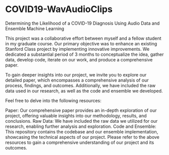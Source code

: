 # COVID19-WavAudioClips
Determining the Likelihood of a COVID-19 Diagnosis Using Audio Data and Ensemble Machine Learning 

This project was a collaborative effort between myself and a fellow student in my graduate course. Our primary objective was to enhance an existing Stanford Class project by implementing innovative improvements. We dedicated a substantial period of 3 months to conceptualize the idea, gather data, develop code, iterate on our work, and produce a comprehensive paper.

To gain deeper insights into our project, we invite you to explore our detailed paper, which encompasses a comprehensive analysis of our process, findings, and outcomes. Additionally, we have included the raw data used in our research, as well as the code and ensemble we developed.

Feel free to delve into the following resources:

Paper: Our comprehensive paper provides an in-depth exploration of our project, offering valuable insights into our methodology, results, and conclusions.
Raw Data: We have included the raw data we utilized for our research, enabling further analysis and exploration.
Code and Ensemble: This repository contains the codebase and our ensemble implementation, showcasing the technical aspects of our project.
Please refer to the above resources to gain a comprehensive understanding of our project and its outcomes.
